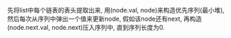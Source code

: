 先将list中每个链表的表头提取出来, 用(node.val, node)来构造优先序列(最小堆), 然后每次从序列中弹出一个值来更新node, 假如该node还有next, 再构造(node.next.val,  node.next)压入序列中, 直到序列长度为0.
